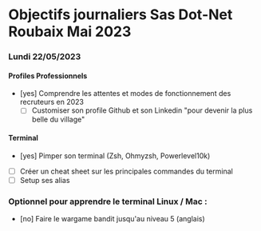 # Objectifs journaliers Sas Dot-Net Roubaix Mai 2023

### Lundi 22/05/2023

#### Profiles Professionnels

- [yes] Comprendre les attentes et modes de fonctionnement des recruteurs en 2023
  - [ ] Customiser son profile Github et son Linkedin "pour devenir la plus belle du village"

#### Terminal

- [yes] Pimper son terminal (Zsh, Ohmyzsh, Powerlevel10k)
- [ ] Créer un cheat sheet sur les principales commandes du terminal
- [ ] Setup ses alias

### Optionnel pour apprendre le terminal Linux / Mac :

- [no] Faire le wargame bandit jusqu'au niveau 5 (anglais)

